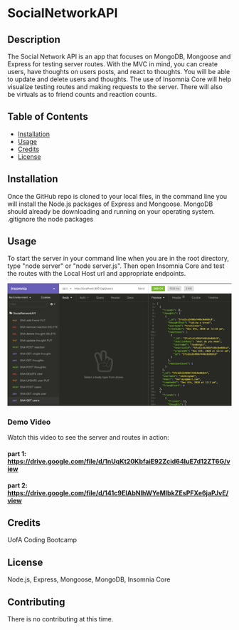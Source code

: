 # SocialNetworkAPI

## Description 
The Social Network API is an app that focuses on MongoDB, Mongoose and Express for testing server routes. With the MVC in mind, you can create users, have thoughts on users posts, and react to thoughts. You will be able to update and delete users and thoughts. The use of Insomnia Core will help visualize testing routes and making requests to the server. There will also be virtuals as to friend counts and reaction counts.


## Table of Contents 
* [Installation](#installation)
* [Usage](#usage)
* [Credits](#credits)
* [License](#license)

## Installation 
Once the GitHub repo is cloned to your local files, in the command line you will install the Node.js packages of Express and Mongoose. MongoDB should already be downloading and running on your operating system. .gitignore the node packages


## Usage 
To start the server in your command line when you are in the root directory, type "node server" or "node server.js". Then open Insomnia Core and test the routes with the Local Host url and appropriate endpoints.

![picture](./public/assets/socialnetworkapi.png)

### Demo Video
Watch this video to see the server and routes in action:
#### part 1: https://drive.google.com/file/d/1nUqKt20KbfaiE92Zcid64IuE7d12ZT6G/view
#### part 2: https://drive.google.com/file/d/141c9ElAbNlhWYeMlbkZEsPFXe6jaPJvE/view
        
## Credits 
UofA Coding Bootcamp

## License 
Node.js, Express, Mongoose, MongoDB, Insomnia Core

## Contributing 
There is no contributing at this time. 



